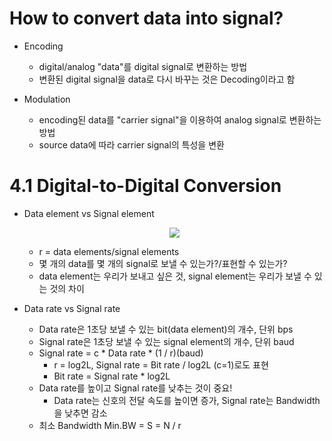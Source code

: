 # How to convert data into signal?
- Encoding
    - digital/analog "data"를 digital signal로 변환하는 방법
    - 변환된 digital signal을 data로 다시 바꾸는 것은 Decoding이라고 함

- Modulation
    - encoding된 data를 "carrier signal"을 이용하여 analog signal로 변환하는 방법
    - source data에 따라 carrier signal의 특성을 변환

# 4.1 Digital-to-Digital Conversion
- Data element vs Signal element

    <p align="center"><img src="https://velog.velcdn.com/images%2F00springbom00%2Fpost%2F564e8cce-f909-4cd7-b5c2-6d10e4b9003f%2Fimage.png">

    - r = data elements/signal elements
    - 몇 개의 data를 몇 개의 signal로 보낼 수 있는가?/표현할 수 있는가?
    - data element는 우리가 보내고 싶은 것, signal element는 우리가 보낼 수 있는 것의 차이

- Data rate vs Signal rate
    - Data rate은 1초당 보낼 수 있는 bit(data element)의 개수, 단위 bps
    - Signal rate은 1초당 보낼 수 있는 signal element의 개수, 단위 baud
    - Signal rate = c * Data rate * (1 / r)(baud)
        - r = log2L, Signal rate = Bit rate / log2L (c=1)로도 표현
        - Bit rate = Signal rate * log2L
    - Data rate를 높이고 Signal rate를 낮추는 것이 중요!
        - Data rate는 신호의 전달 속도를 높이면 증가, Signal rate는 Bandwidth을 낮추면 감소
    - 최소 Bandwidth Min.BW = S = N / r